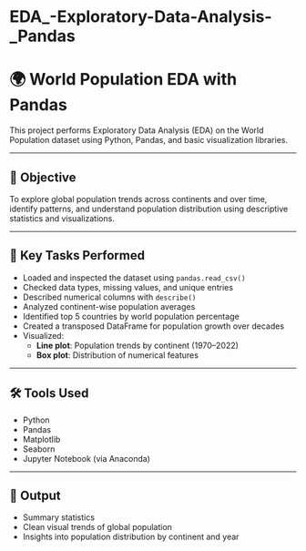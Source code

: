 # EDA_-Exploratory-Data-Analysis-_Pandas
# 🌍 World Population EDA with Pandas

This project performs Exploratory Data Analysis (EDA) on the World Population dataset using Python, Pandas, and basic visualization libraries.

---

## 🎯 Objective

To explore global population trends across continents and over time, identify patterns, and understand population distribution using descriptive statistics and visualizations.

---

## 📌 Key Tasks Performed

- Loaded and inspected the dataset using `pandas.read_csv()`
- Checked data types, missing values, and unique entries
- Described numerical columns with `describe()`
- Analyzed continent-wise population averages
- Identified top 5 countries by world population percentage
- Created a transposed DataFrame for population growth over decades
- Visualized:
  - **Line plot**: Population trends by continent (1970–2022)
  - **Box plot**: Distribution of numerical features

---

## 🛠️ Tools Used

- Python
- Pandas
- Matplotlib
- Seaborn
- Jupyter Notebook (via Anaconda)

---

## 📁 Output

- Summary statistics
- Clean visual trends of global population
- Insights into population distribution by continent and year
